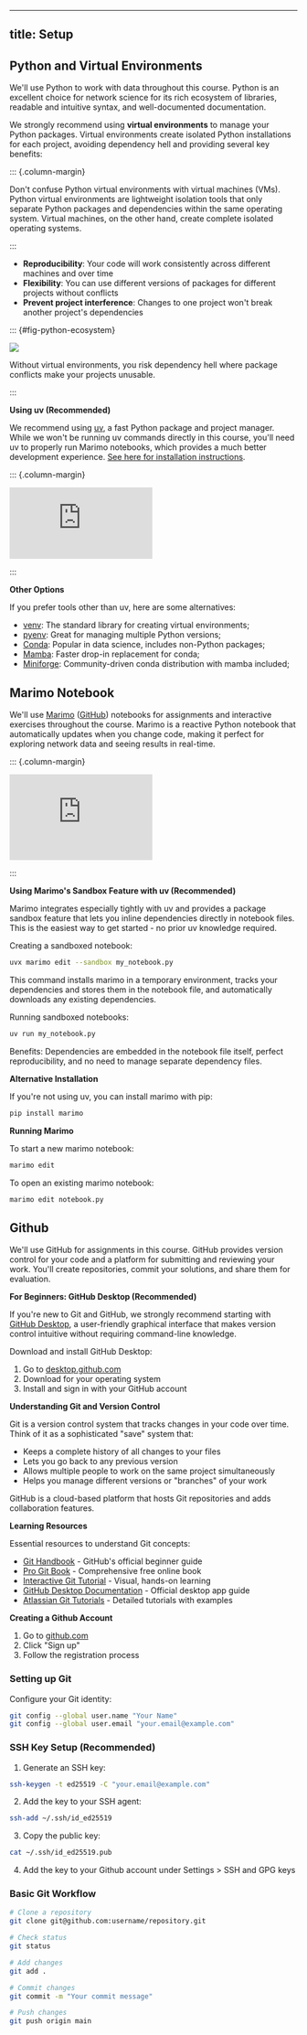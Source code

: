 
---
title: Setup
---

## Python and Virtual Environments

We'll use Python to work with data throughout this course. Python is an excellent choice for network science for its rich ecosystem of libraries, readable and intuitive syntax, and well-documented documentation.

We strongly recommend using **virtual environments** to manage your Python packages. Virtual environments create isolated Python installations for each project, avoiding dependency hell and providing several key benefits:


::: {.column-margin}

Don't confuse Python virtual environments with virtual machines (VMs). Python virtual environments are lightweight isolation tools that only separate Python packages and dependencies within the same operating system. Virtual machines, on the other hand, create complete isolated operating systems.

:::

- **Reproducibility**: Your code will work consistently across different machines and over time
- **Flexibility**: You can use different versions of packages for different projects without conflicts
- **Prevent project interference**: Changes to one project won't break another project's dependencies

::: {#fig-python-ecosystem}

![](https://cdn-media-1.freecodecamp.org/images/1*i4QK4sSGX7Q4RRgOytkSuw.jpeg)

Without virtual environments, you risk dependency hell where package conflicts make your projects unusable.

:::


**Using uv (Recommended)**

We recommend using [uv](https://docs.astral.sh/uv/), a fast Python package and project manager. While we won't be running uv commands directly in this course, you'll need uv to properly run Marimo notebooks, which provides a much better development experience. [See here for installation instructions](https://docs.astral.sh/uv/getting-started/installation/#installation-methods).

::: {.column-margin}

<iframe width="250" height="125" src="https://www.youtube.com/embed/bwRgYxmCqLI?si=-PMkEhKuFW4IyMXW" title="YouTube video player" frameborder="0" allow="accelerometer; autoplay; clipboard-write; encrypted-media; gyroscope; picture-in-picture; web-share" referrerpolicy="strict-origin-when-cross-origin" allowfullscreen></iframe>

:::



**Other Options**

If you prefer tools other than uv, here are some alternatives:

- [venv](https://docs.python.org/3/library/venv.html): The standard library for creating virtual environments;
- [pyenv](https://github.com/pyenv/pyenv): Great for managing multiple Python versions;
- [Conda](https://docs.conda.io/): Popular in data science, includes non-Python packages;
- [Mamba](https://mamba.readthedocs.io/): Faster drop-in replacement for conda;
- [Miniforge](https://github.com/conda-forge/miniforge): Community-driven conda distribution with mamba included;



## Marimo Notebook

We'll use [Marimo](https://marimo.io/) ([GitHub](https://github.com/marimo-team/marimo)) notebooks for assignments and interactive exercises throughout the course. Marimo is a reactive Python notebook that automatically updates when you change code, making it perfect for exploring network data and seeing results in real-time.

::: {.column-margin}

<iframe width="250" height="150" src="https://www.youtube.com/embed/3N6lInzq5MI?si=8WXcexm56zn86WkW" title="YouTube video player" frameborder="0" allow="accelerometer; autoplay; clipboard-write; encrypted-media; gyroscope; picture-in-picture; web-share" referrerpolicy="strict-origin-when-cross-origin" allowfullscreen></iframe>

:::

**Using Marimo's Sandbox Feature with uv (Recommended)**

Marimo integrates especially tightly with uv and provides a package sandbox feature that lets you inline dependencies directly in notebook files. This is the easiest way to get started - no prior uv knowledge required.

Creating a sandboxed notebook:
```bash
uvx marimo edit --sandbox my_notebook.py
```

This command installs marimo in a temporary environment, tracks your dependencies and stores them in the notebook file, and automatically downloads any existing dependencies.

Running sandboxed notebooks:
```bash
uv run my_notebook.py
```

Benefits: Dependencies are embedded in the notebook file itself, perfect reproducibility, and no need to manage separate dependency files.

**Alternative Installation**

If you're not using uv, you can install marimo with pip:
```bash
pip install marimo
```

**Running Marimo**

To start a new marimo notebook:

```bash
marimo edit
```

To open an existing marimo notebook:

```bash
marimo edit notebook.py
```


## Github

We'll use GitHub for assignments in this course. GitHub provides version control for your code and a platform for submitting and reviewing your work. You'll create repositories, commit your solutions, and share them for evaluation.

**For Beginners: GitHub Desktop (Recommended)**

If you're new to Git and GitHub, we strongly recommend starting with [GitHub Desktop](https://desktop.github.com/), a user-friendly graphical interface that makes version control intuitive without requiring command-line knowledge.

Download and install GitHub Desktop:
1. Go to [desktop.github.com](https://desktop.github.com/)
2. Download for your operating system
3. Install and sign in with your GitHub account

**Understanding Git and Version Control**

Git is a version control system that tracks changes in your code over time. Think of it as a sophisticated "save" system that:
- Keeps a complete history of all changes to your files
- Lets you go back to any previous version
- Allows multiple people to work on the same project simultaneously
- Helps you manage different versions or "branches" of your work

GitHub is a cloud-based platform that hosts Git repositories and adds collaboration features.

**Learning Resources**

Essential resources to understand Git concepts:
- [Git Handbook](https://guides.github.com/introduction/git-handbook/) - GitHub's official beginner guide
- [Pro Git Book](https://git-scm.com/book) - Comprehensive free online book
- [Interactive Git Tutorial](https://learngitbranching.js.org/) - Visual, hands-on learning
- [GitHub Desktop Documentation](https://docs.github.com/en/desktop) - Official desktop app guide
- [Atlassian Git Tutorials](https://www.atlassian.com/git/tutorials) - Detailed tutorials with examples

**Creating a Github Account**

1. Go to [github.com](https://github.com)
2. Click "Sign up"
3. Follow the registration process

### Setting up Git

Configure your Git identity:

```bash
git config --global user.name "Your Name"
git config --global user.email "your.email@example.com"
```

### SSH Key Setup (Recommended)

1. Generate an SSH key:
```bash
ssh-keygen -t ed25519 -C "your.email@example.com"
```

2. Add the key to your SSH agent:
```bash
ssh-add ~/.ssh/id_ed25519
```

3. Copy the public key:
```bash
cat ~/.ssh/id_ed25519.pub
```

4. Add the key to your Github account under Settings > SSH and GPG keys

### Basic Git Workflow

```bash
# Clone a repository
git clone git@github.com:username/repository.git

# Check status
git status

# Add changes
git add .

# Commit changes
git commit -m "Your commit message"

# Push changes
git push origin main
````
